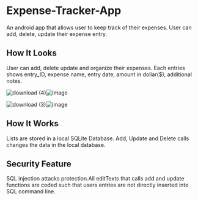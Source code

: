 # Expense-Tracker-App
An android app that allows user to keep track of their expenses. User can add, delete, update their expense entry. 

## How It Looks
User can add, delete update and organize their expenses.
Each entries shows entry_ID, expense name, entry date, amount in dollar($), additional notes.

![download (4)](https://user-images.githubusercontent.com/47125700/168929819-c071d750-9a21-4a08-a78f-585d3986d555.png)![image](https://user-images.githubusercontent.com/47125700/168930194-e8e0f58d-317b-4b65-bf94-3f278dda6e9a.png)

![download (3)](https://user-images.githubusercontent.com/47125700/168929829-967df14c-ec80-4d53-8924-dfea02ffe64e.png)![image](https://user-images.githubusercontent.com/47125700/168930408-662846ab-4398-4fdf-bd48-10d6c832eaea.png)

## How It Works
Lists are stored in a local SQLite Database. Add, Update and Delete calls changes the data in the local database.

## Security Feature
SQL injection attacks protection.All editTexts that calls add and update functions are coded such that users entries are not directly inserted into SQL command line.





